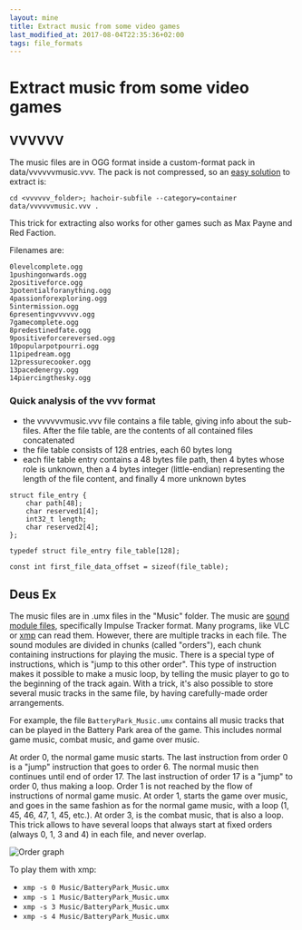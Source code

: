 ```yaml
---
layout: mine
title: Extract music from some video games
last_modified_at: 2017-08-04T22:35:36+02:00
tags: file_formats
---
```


# Extract music from some video games #

## VVVVVV ##

The music files are in OGG format inside a custom-format pack in data/vvvvvvmusic.vvv. The pack is not compressed, so an [easy solution](https://bitbucket.org/haypo/hachoir/wiki/hachoir-subfile) to extract is:

`cd <vvvvvv_folder>; hachoir-subfile --category=container data/vvvvvvmusic.vvv .`

This trick for extracting also works for other games such as Max Payne and Red Faction.

Filenames are:

```
0levelcomplete.ogg
1pushingonwards.ogg
2positiveforce.ogg
3potentialforanything.ogg
4passionforexploring.ogg
5intermission.ogg
6presentingvvvvvv.ogg
7gamecomplete.ogg
8predestinedfate.ogg
9positiveforcereversed.ogg
10popularpotpourri.ogg
11pipedream.ogg
12pressurecooker.ogg
13pacedenergy.ogg
14piercingthesky.ogg
```

### Quick analysis of the vvv format ###

- the vvvvvvmusic.vvv file contains a file table, giving info about the sub-files. After the file table, are the contents of all contained files concatenated
- the file table consists of 128 entries, each 60 bytes long
- each file table entry contains a 48 bytes file path, then 4 bytes whose role is unknown, then a 4 bytes integer (little-endian) representing the length of the file content, and finally 4 more unknown bytes

```
struct file_entry {
	char path[48];
	char reserved1[4];
	int32_t length;
	char reserved2[4];
};

typedef struct file_entry file_table[128];

const int first_file_data_offset = sizeof(file_table);
```

## Deus Ex ##

The music files are in .umx files in the "Music" folder. The music are [sound module files](https://en.wikipedia.org/wiki/Module_file), specifically Impulse Tracker format. Many programs, like VLC or [xmp](http://xmp.sourceforge.net/) can read them.
However, there are multiple tracks in each file.
The sound modules are divided in chunks (called "orders"), each chunk containing instructions for playing the music. There is a special type of instructions, which is "jump to this other order". This type of instruction makes it possible to make a music loop, by telling the music player to go to the beginning of the track again. With a trick, it's also possible to store several music tracks in the same file, by having carefully-made order arrangements.

For example, the file `BatteryPark_Music.umx` contains all music tracks that can be played in the Battery Park area of the game. This includes normal game music, combat music, and game over music.

At order 0, the normal game music starts. The last instruction from order 0 is a "jump" instruction that goes to order 6. The normal music then continues until end of order 17. The last instruction of order 17 is a "jump" to order 0, thus making a loop. Order 1 is not reached by the flow of instructions of normal game music. At order 1, starts the game over music, and goes in the same fashion as for the normal game music, with a loop (1, 45, 46, 47, 1, 45, etc.). At order 3, is the combat music, that is also a loop. This trick allows to have several loops that always start at fixed orders (always 0, 1, 3 and 4) in each file, and never overlap.

![Order graph](dex-battery.png)

To play them with xmp:

* `xmp -s 0 Music/BatteryPark_Music.umx`
* `xmp -s 1 Music/BatteryPark_Music.umx`
* `xmp -s 3 Music/BatteryPark_Music.umx`
* `xmp -s 4 Music/BatteryPark_Music.umx`


